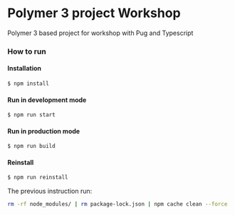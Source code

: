 # Polymer 3 project Workshop

Polymer 3 based project for workshop with Pug and Typescript

### How to run


#### Installation
```sh
$ npm install
```
#### Run in development mode
```sh
$ npm run start
```
#### Run in production mode
```sh
$ npm run build
```
#### Reinstall
```sh
$ npm run reinstall
```

The previous instruction run:
 ```sh
 rm -rf node_modules/ | rm package-lock.json | npm cache clean --force | npm install
```


